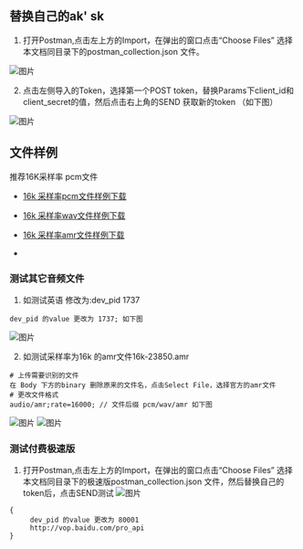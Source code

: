 ## 替换自己的ak' sk

1. 打开Postman,点击左上方的Import，在弹出的窗口点击“Choose Files” 选择本文档同目录下的postman_collection.json 文件。

![图片](https://raw.githubusercontent.com/Baidu-AIP/speech-demo/master/rest-api-asr/postman/doc-images/201906201400.png)

2. 点击左侧导入的Token，选择第一个POST token，替换Params下client_id和client_secret的值，然后点击右上角的SEND 获取新的token （如下图）

![图片](https://raw.githubusercontent.com/Baidu-AIP/speech-demo/master/rest-api-asr/postman/doc-images/201906201401.png)

## 文件样例

推荐16K采样率 pcm文件

- [16k 采样率pcm文件样例下载](http://speech-doc.gz.bcebos.com/rest-api-asr/public_audio/16k.pcm)

- [16k 采样率wav文件样例下载](http://speech-doc.gz.bcebos.com/rest-api-asr/public_audio/16k.wav)

- [16k 采样率amr文件样例下载](http://speech-doc.gz.bcebos.com/rest-api-asr/public_audio/16k-23850.amr)
- 
### 测试其它音频文件

1. 如测试英语 修改为:dev_pid 1737

```Params下
dev_pid 的value 更改为 1737; 如下图
```
![图片](https://raw.githubusercontent.com/Baidu-AIP/speech-demo/master/rest-api-asr/postman/doc-images/201906201404.png)

2. 如测试采样率为16k 的amr文件16k-23850.amr

```
# 上传需要识别的文件
在 Body 下方的binary 删除原来的文件名，点击Select File，选择官方的amr文件
# 更改文件格式
audio/amr;rate=16000; // 文件后缀 pcm/wav/amr 如下图
```
![图片](https://raw.githubusercontent.com/Baidu-AIP/speech-demo/master/rest-api-asr/postman/doc-images/201906201405.png)
![图片](https://raw.githubusercontent.com/Baidu-AIP/speech-demo/master/rest-api-asr/postman/doc-images/201906201406.png)

### 测试付费极速版
1. 打开Postman,点击左上方的Import，在弹出的窗口点击“Choose Files” 选择本文档同目录下的极速版postman_collection.json 文件，然后替换自己的token后，点击SEND测试
![图片](https://raw.githubusercontent.com/Baidu-AIP/speech-demo/master/rest-api-asr/postman/doc-images/201906201407.png)



```Params下
{
	 dev_pid 的value 更改为 80001
     http://vop.baidu.com/pro_api 
}
```

